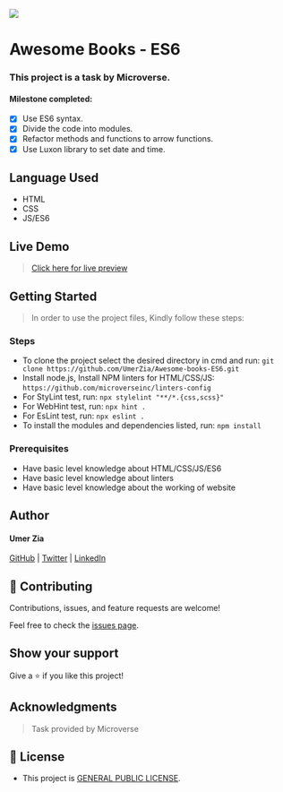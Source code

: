![](https://img.shields.io/badge/Microverse-blueviolet)

# Awesome Books - ES6

### This project is a task by Microverse.

#### Milestone completed:

- [x] Use ES6 syntax.
- [x] Divide the code into modules.
- [x] Refactor methods and functions to arrow functions.
- [x] Use Luxon library to set date and time.

## Language Used

- HTML
- CSS
- JS/ES6

## Live Demo

> [Click here for live preview](https://umerzia.github.io/Awesome-books-ES6/)

## Getting Started

> In order to use the project files, Kindly follow these steps:

### Steps

- To clone the project select the desired directory in cmd and run: `git clone https://github.com/UmerZia/Awesome-books-ES6.git`
- Install node.js, Install NPM linters for HTML/CSS/JS: `https://github.com/microverseinc/linters-config`
- For StyLint test, run: `npx stylelint "**/*.{css,scss}"`
- For WebHint test, run: `npx hint .`
- For EsLint test, run: `npx eslint .`
- To install the modules and dependencies listed, run: `npm install`

### Prerequisites

- Have basic level knowledge about HTML/CSS/JS/ES6
- Have basic level knowledge about linters
- Have basic level knowledge about the working of website

## Author

#### Umer Zia

[GitHub](https://github.com/UmerZia) | [Twitter](https://twitter.com/InfinusDesign) | [LinkedIn](https://linkedin.com/in/umer-zia-30906a183/)

## 🤝 Contributing

Contributions, issues, and feature requests are welcome!

Feel free to check the [issues page](https://github.com/UmerZia/Awesome-books-ES6/issues).

## Show your support

Give a ⭐ if you like this project!

## Acknowledgments

> Task provided by Microverse

## 📝 License

- This project is [GENERAL PUBLIC LICENSE](https://github.com/UmerZia/Awesome-books-ES6/blob/module/LICENSE).